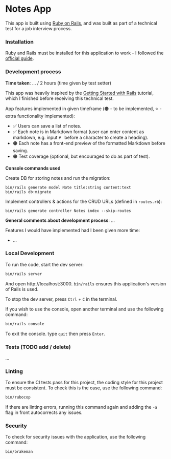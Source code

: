 # Notes App

This app is built using [Ruby on Rails](https://rubyonrails.org/), and was built as part of a technical test for a job interview process.

### Installation

Ruby and Rails must be installed for this application to work - I followed the [official guide](https://guides.rubyonrails.org/install_ruby_on_rails.html).

### Development process

**Time taken**: ... / 2 hours (time given by test setter)

This app was heavily inspired by the [Getting Started with Rails](https://guides.rubyonrails.org/getting_started.html) tutorial, which I finished before receiving this technical test.

App features implemented in given timeframe (🟠 - to be implemented, ⭐ - extra functionality implemented):
- ✅ Users can save a list of notes.
- ✅ Each note is in Markdown format (user can enter content as markdown, e.g. input `# ` before a character to create a heading).
- 🟠 Each note has a front-end preview of the formatted Markdown before saving.
- 🟠 Test coverage (optional, but encouraged to do as part of test).

**Console commands used**

Create DB for storing notes and run the migration:
```
bin/rails generate model Note title:string content:text
bin/rails db:migrate
```

Implement controllers & actions for the CRUD URLs (defined in `routes.rb`):
```
bin/rails generate controller Notes index --skip-routes
```

**General comments about development process**: ...

Features I would have implemented had I been given more time:
- ...

### Local Development

To run the code, start the dev server:
```bash
bin/rails server
```

And open http://localhost:3000. `bin/rails` ensures this application's version of Rails is used.

To stop the dev server, press `Ctrl` + `C` in the terminal.

If you wish to use the console, open another terminal and use the following command:
```bash
bin/rails console
```
To exit the console. type `quit` then press `Enter`.

### Tests (TODO add / delete)

...

### Linting

To ensure the CI tests pass for this project, the coding style for this project must be consistent. To check this is the case, use the following command:
```bash
bin/rubocop
```

If there are linting errors, running this command again and adding the `-a` flag in front autocorrects any issues.

### Security

To check for security issues with the application, use the following command:
```bash
bin/brakeman
```
